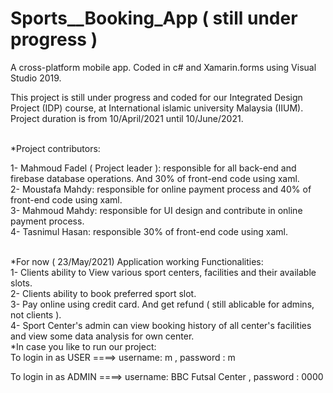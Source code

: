 # Sports__Booking_App ( still under progress )

A cross-platform mobile app. Coded in c# and Xamarin.forms using Visual Studio 2019.

This project is still under progress and coded for our Integrated Design Project (IDP) course, at International islamic university Malaysia (IIUM).
Project duration is from 10/April/2021 until 10/June/2021.

<br />
*Project contributors:
<br />

1- Mahmoud Fadel ( Project leader ): responsible for all back-end and firebase database operations. And 30% of front-end code using xaml.
<br />
2- Moustafa Mahdy: responsible for online payment process and 40% of front-end code using xaml.
<br />
3- Mahmoud Mahdy: responsible for UI design and contribute in online payment process.
<br />
4- Tasnimul Hasan: responsible 30% of front-end code using xaml.


<br />
*For now ( 23/May/2021) Application working Functionalities:
<br />
1- Clients ability to View various sport centers, facilities and their available slots. 
<br />
2- Clients ability to book preferred sport slot. 
<br />
3- Pay online using credit card. And get refund ( still ablicable for admins, not clients ).
<br />
4- Sport Center's admin can view booking history of all center's facilities and view some data analysis for own center.


<br />
*In case you like to run our project: 
<br />
To login in as USER ====> username: m    , password : m

To login in as ADMIN ====> username: BBC Futsal Center    , password : 0000



